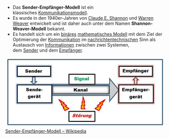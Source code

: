 - Das **Sender-Empfänger-Modell** ist ein klassisches [Kommunikationsmodell](https://de.wikipedia.org/wiki/Kommunikationsmodell "Kommunikationsmodell"). 
- Es wurde in den 1940er-Jahren von [Claude E. Shannon](https://de.wikipedia.org/wiki/Claude_Elwood_Shannon "Claude Elwood Shannon") und [Warren Weaver](https://de.wikipedia.org/wiki/Warren_Weaver "Warren Weaver") entwickelt und ist daher auch unter dem Namen **Shannon-Weaver-Modell** bekannt. 
- Es handelt sich um ein [binäres](https://de.wikipedia.org/wiki/Bin%C3%A4rcode "Binärcode") [mathematisches Modell](https://de.wikipedia.org/wiki/Mathematisches_Modell "Mathematisches Modell") mit dem Ziel der Optimierung der [Kommunikation](https://de.wikipedia.org/wiki/Kommunikation "Kommunikation") im [nachrichtentechnischen](https://de.wikipedia.org/wiki/Nachrichtentechnik "Nachrichtentechnik") Sinn als Austausch von [Informationen](https://de.wikipedia.org/wiki/Information "Information") zwischen zwei Systemen, dem [Sender](https://de.wikipedia.org/wiki/Absender "Absender") und dem [Empfänger](https://de.wikipedia.org/wiki/Empf%C3%A4nger_(Information) "Empfänger (Information)").

![](_resources/Pasted%20image%2020221212141247.png)
[Sender-Empfänger-Modell – Wikipedia](https://de.wikipedia.org/wiki/Sender-Empf%C3%A4nger-Modell)
